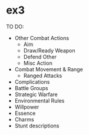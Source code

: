 ex3
===
TO DO:
- Other Combat Actions
  - Aim
  - Draw/Ready Weapon
  - Defend Other
  - Misc Action
- Combat Movement & Range
  - Ranged Attacks
- Complications
- Battle Groups
- Strategic Warfare
- Environmental Rules
- Willpower
- Essence
- Charms
- Stunt descriptions
